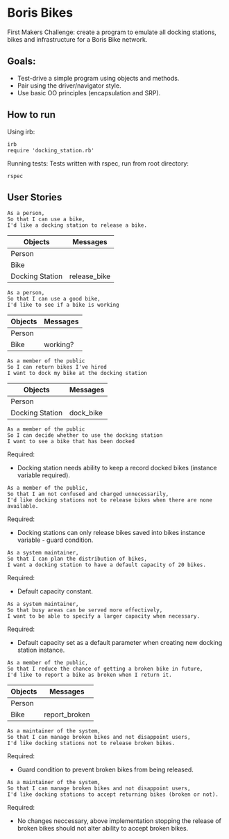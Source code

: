 # Boris Bikes

First Makers Challenge: create a program to emulate all docking stations, bikes and infrastructure for a Boris Bike network.

## Goals:
- Test-drive a simple program using objects and methods.
- Pair using the driver/navigator style.
- Use basic OO principles (encapsulation and SRP).

## How to run

Using irb:
```
irb
require 'docking_station.rb'
```

Running tests:
Tests written with rspec, run from root directory:
```
rspec
```

## User Stories

```
As a person,
So that I can use a bike,
I'd like a docking station to release a bike.
```
|Objects|Messages|
|----------|-----------|
|Person||
|Bike||
|Docking Station|release_bike|

```
As a person,
So that I can use a good bike,
I'd like to see if a bike is working
```

|Objects|Messages|
|----------|-----------|
|Person||
|Bike|working?|

```
As a member of the public
So I can return bikes I've hired
I want to dock my bike at the docking station
```

|Objects|Messages|
|----------|-----------|
|Person||
|Docking Station|dock_bike|

```
As a member of the public
So I can decide whether to use the docking station
I want to see a bike that has been docked
```

Required:
- Docking station needs ability to keep a record docked bikes (instance variable required).

```
As a member of the public,
So that I am not confused and charged unnecessarily,
I'd like docking stations not to release bikes when there are none available.
```

Required:
- Docking stations can only release bikes saved into bikes instance variable - guard condition.

```
As a system maintainer,
So that I can plan the distribution of bikes,
I want a docking station to have a default capacity of 20 bikes.
````

Required:
- Default capacity constant.

```
As a system maintainer,
So that busy areas can be served more effectively,
I want to be able to specify a larger capacity when necessary.
```

Required:
- Default capacity set as a default parameter when creating new docking station instance.

```
As a member of the public,
So that I reduce the chance of getting a broken bike in future,
I'd like to report a bike as broken when I return it.
```

|Objects|Messages|
|----------|-----------|
|Person||
|Bike|report_broken|

```
As a maintainer of the system,
So that I can manage broken bikes and not disappoint users,
I'd like docking stations not to release broken bikes.
```

Required:
- Guard condition to prevent broken bikes from being released.

```
As a maintainer of the system,
So that I can manage broken bikes and not disappoint users,
I'd like docking stations to accept returning bikes (broken or not).
```

Required:
- No changes neccessary, above implementation stopping the release of broken bikes should not alter ability to accept broken bikes.





